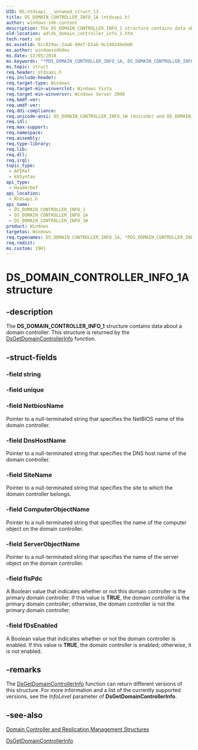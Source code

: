 ```yaml
---
UID: NS:ntdsapi.__unnamed_struct_13
title: DS_DOMAIN_CONTROLLER_INFO_1A (ntdsapi.h)
author: windows-sdk-content
description: The DS_DOMAIN_CONTROLLER_INFO_1 structure contains data about a domain controller. This structure is returned by the DsGetDomainControllerInfo function.
old-location: ad\ds_domain_controller_info_1.htm
tech.root: ad
ms.assetid: 6cc829ac-2aa6-49ef-b1ab-9c249249e0d6
ms.author: windowssdkdev
ms.date: 12/05/2018
ms.keywords: "*PDS_DOMAIN_CONTROLLER_INFO_1A, DS_DOMAIN_CONTROLLER_INFO_1, DS_DOMAIN_CONTROLLER_INFO_1 structure [Active Directory], DS_DOMAIN_CONTROLLER_INFO_1A, DS_DOMAIN_CONTROLLER_INFO_1W, PDS_DOMAIN_CONTROLLER_INFO_1, PDS_DOMAIN_CONTROLLER_INFO_1 structure pointer [Active Directory], _glines_ds_domain_controller_info_1, ad.ds__domain__controller__info__1, ad.ds_domain_controller_info_1, ntdsapi/DS_DOMAIN_CONTROLLER_INFO_1, ntdsapi/DS_DOMAIN_CONTROLLER_INFO_1A, ntdsapi/DS_DOMAIN_CONTROLLER_INFO_1W, ntdsapi/PDS_DOMAIN_CONTROLLER_INFO_1"
ms.topic: struct
req.header: ntdsapi.h
req.include-header: 
req.target-type: Windows
req.target-min-winverclnt: Windows Vista
req.target-min-winversvr: Windows Server 2008
req.kmdf-ver: 
req.umdf-ver: 
req.ddi-compliance: 
req.unicode-ansi: DS_DOMAIN_CONTROLLER_INFO_1W (Unicode) and DS_DOMAIN_CONTROLLER_INFO_1A (ANSI)
req.idl: 
req.max-support: 
req.namespace: 
req.assembly: 
req.type-library: 
req.lib: 
req.dll: 
req.irql: 
topic_type:
 - APIRef
 - kbSyntax
api_type:
 - HeaderDef
api_location:
 - Ntdsapi.h
api_name:
 - DS_DOMAIN_CONTROLLER_INFO_1
 - DS_DOMAIN_CONTROLLER_INFO_1A
 - DS_DOMAIN_CONTROLLER_INFO_1W
product: Windows
targetos: Windows
req.typenames: DS_DOMAIN_CONTROLLER_INFO_1A, *PDS_DOMAIN_CONTROLLER_INFO_1A
req.redist: 
ms.custom: 19H1
---
```


# DS_DOMAIN_CONTROLLER_INFO_1A structure


## -description


The <b>DS_DOMAIN_CONTROLLER_INFO_1</b> structure contains data about a domain controller. This structure is returned by the 
<a href="https://msdn.microsoft.com/52db3b25-e6b0-4a0d-831b-89a203580cf1">DsGetDomainControllerInfo</a> function.


## -struct-fields




### -field string

 


### -field unique

 


### -field NetbiosName

Pointer to a null-terminated string that specifies the NetBIOS name of the domain controller.


### -field DnsHostName

Pointer to a null-terminated  string that specifies the DNS host name of the domain controller.


### -field SiteName

Pointer to a null-terminated  string that specifies the site to which the domain controller belongs.


### -field ComputerObjectName

Pointer to a null-terminated  string that specifies the name of the computer object on the domain controller.


### -field ServerObjectName

Pointer to a null-terminated  string that specifies the name of the server object on the domain controller.


### -field fIsPdc

A Boolean value that indicates whether or not this domain controller is the primary domain controller. If this value is <b>TRUE</b>, the domain controller is the primary domain controller; otherwise, the domain controller is not the primary domain controller.


### -field fDsEnabled

A Boolean value that indicates whether or not the domain controller is enabled. If this value is <b>TRUE</b>, the domain controller is enabled; otherwise, it is not enabled.


## -remarks



The <a href="https://msdn.microsoft.com/52db3b25-e6b0-4a0d-831b-89a203580cf1">DsGetDomainControllerInfo</a> function can return different versions of this structure. For more information and a list of the currently supported versions, see the <i>InfoLevel</i> parameter of <b>DsGetDomainControllerInfo</b>.




## -see-also




<a href="https://msdn.microsoft.com/42b20d3b-1799-4f5f-b74e-fe9284dd8ac3">Domain Controller and Replication Management Structures</a>



<a href="https://msdn.microsoft.com/52db3b25-e6b0-4a0d-831b-89a203580cf1">DsGetDomainControllerInfo</a>
 

 

